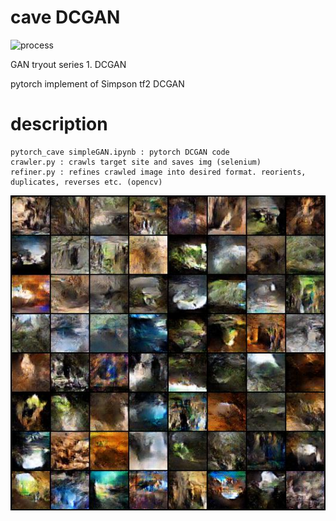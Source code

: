 # cave DCGAN

![process](https://github.com/milez770/cave_DCGAN/blob/master/results/44ef9n.gif)

GAN tryout series 1. DCGAN

pytorch implement of Simpson tf2 DCGAN

# description
~~~
pytorch_cave simpleGAN.ipynb : pytorch DCGAN code
crawler.py : crawls target site and saves img (selenium)
refiner.py : refines crawled image into desired format. reorients, duplicates, reverses etc. (opencv)
~~~

![finalImage](https://github.com/milez770/cave_DCGAN/blob/master/results/epoch_00099.png)
